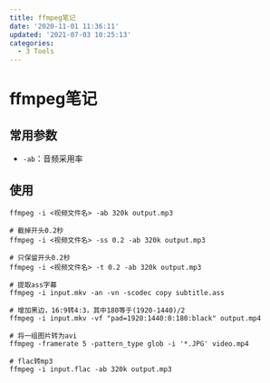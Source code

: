 ```yaml
---
title: ffmpeg笔记
date: '2020-11-01 11:36:11'
updated: '2021-07-03 10:25:13'
categories:
  - 3 Tools
---
```

# ffmpeg笔记

## 常用参数

- `-ab`：音频采用率

## 使用

```shell
ffmpeg -i <视频文件名> -ab 320k output.mp3
```

```shell
# 截掉开头0.2秒
ffmpeg -i <视频文件名> -ss 0.2 -ab 320k output.mp3
```

```shell
# 只保留开头0.2秒
ffmpeg -i <视频文件名> -t 0.2 -ab 320k output.mp3
```

```shell
# 提取ass字幕
ffmpeg -i input.mkv -an -vn -scodec copy subtitle.ass
```

```shell
# 增加黑边，16:9转4:3，其中180等于(1920-1440)/2
ffmpeg -i input.mkv -vf "pad=1920:1440:0:180:black" output.mp4
```

```shell
# 将一组图片转为avi
ffmpeg -framerate 5 -pattern_type glob -i '*.JPG' video.mp4
```

```shell
# flac转mp3
ffmpeg -i input.flac -ab 320k output.mp3
```

